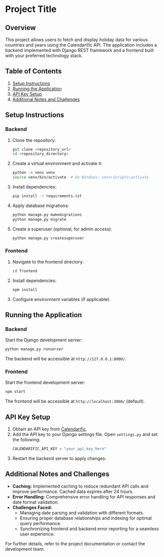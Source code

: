 # Project Title

## Overview
This project allows users to fetch and display holiday data for various countries and years using the Calendarific API. The application includes a backend implemented with Django REST framework and a frontend built with your preferred technology stack.

## Table of Contents
1. [Setup Instructions](#setup-instructions)
2. [Running the Application](#running-the-application)
3. [API Key Setup](#api-key-setup)
4. [Additional Notes and Challenges](#additional-notes-and-challenges)

## Setup Instructions

### Backend
1. Clone the repository:
   ```bash
   git clone <repository_url>
   cd <repository_directory>
   ```

2. Create a virtual environment and activate it:
   ```bash
   python -m venv venv
   source venv/bin/activate  # On Windows: venv\Scripts\activate
   ```

3. Install dependencies:
   ```bash
   pip install -r requirements.txt
   ```

4. Apply database migrations:
   ```bash
   python manage.py makemigrations
   python manage.py migrate
   ```

5. Create a superuser (optional, for admin access):
   ```bash
   python manage.py createsuperuser
   ```

### Frontend
1. Navigate to the frontend directory:
   ```bash
   cd frontend
   ```

2. Install dependencies:
   ```bash
   npm install
   ```

3. Configure environment variables (if applicable).

## Running the Application

### Backend
Start the Django development server:
```bash
python manage.py runserver
```
The backend will be accessible at `http://127.0.0.1:8000/`.

### Frontend
Start the frontend development server:
```bash
npm start
```
The frontend will be accessible at `http://localhost:3000/` (default).

## API Key Setup
1. Obtain an API key from [Calendarific](https://calendarific.com/).
2. Add the API key to your Django settings file. Open `settings.py` and set the following:
   ```python
   CALENDARIFIC_API_KEY = "your_api_key_here"
   ```
3. Restart the backend server to apply changes.

## Additional Notes and Challenges
- **Caching:** Implemented caching to reduce redundant API calls and improve performance. Cached data expires after 24 hours.
- **Error Handling:** Comprehensive error handling for API responses and date format validation.
- **Challenges Faced:**
  - Managing date parsing and validation with different formats.
  - Ensuring proper database relationships and indexing for optimal query performance.
  - Synchronizing frontend and backend error reporting for a seamless user experience.

For further details, refer to the project documentation or contact the development team.

